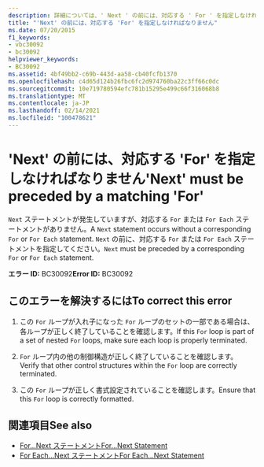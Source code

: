 ```yaml
---
description: 詳細については、' Next ' の前には、対応する ' For ' を指定しなければなりません
title: "'Next' の前には、対応する 'For' を指定しなければなりません"
ms.date: 07/20/2015
f1_keywords:
- vbc30092
- bc30092
helpviewer_keywords:
- BC30092
ms.assetid: 4bf49bb2-c69b-443d-aa58-cb40fcfb1370
ms.openlocfilehash: c4d65d124b26fbc6fc2d974760ba22c3ff66c0dc
ms.sourcegitcommit: 10e719780594efc781b15295e499c66f316068b8
ms.translationtype: MT
ms.contentlocale: ja-JP
ms.lasthandoff: 02/14/2021
ms.locfileid: "100478621"
---
```

# <a name="next-must-be-preceded-by-a-matching-for"></a><span data-ttu-id="7cd0f-103">'Next' の前には、対応する 'For' を指定しなければなりません</span><span class="sxs-lookup"><span data-stu-id="7cd0f-103">'Next' must be preceded by a matching 'For'</span></span>

<span data-ttu-id="7cd0f-104">`Next` ステートメントが発生していますが、対応する `For` または `For Each` ステートメントがありません。</span><span class="sxs-lookup"><span data-stu-id="7cd0f-104">A `Next` statement occurs without a corresponding `For` or `For Each` statement.</span></span> <span data-ttu-id="7cd0f-105">`Next` の前に、対応する `For` または `For Each` ステートメントを指定してください。</span><span class="sxs-lookup"><span data-stu-id="7cd0f-105">`Next` must be preceded by a corresponding `For` or `For Each` statement.</span></span>  
  
 <span data-ttu-id="7cd0f-106">**エラー ID:** BC30092</span><span class="sxs-lookup"><span data-stu-id="7cd0f-106">**Error ID:** BC30092</span></span>  
  
## <a name="to-correct-this-error"></a><span data-ttu-id="7cd0f-107">このエラーを解決するには</span><span class="sxs-lookup"><span data-stu-id="7cd0f-107">To correct this error</span></span>  
  
1. <span data-ttu-id="7cd0f-108">この `For` ループが入れ子になった `For` ループのセットの一部である場合は、各ループが正しく終了していることを確認します。</span><span class="sxs-lookup"><span data-stu-id="7cd0f-108">If this `For` loop is part of a set of nested `For` loops, make sure each loop is properly terminated.</span></span>  
  
2. <span data-ttu-id="7cd0f-109">`For` ループ内の他の制御構造が正しく終了していることを確認します。</span><span class="sxs-lookup"><span data-stu-id="7cd0f-109">Verify that other control structures within the `For` loop are correctly terminated.</span></span>  
  
3. <span data-ttu-id="7cd0f-110">この `For` ループが正しく書式設定されていることを確認します。</span><span class="sxs-lookup"><span data-stu-id="7cd0f-110">Ensure that this `For` loop is correctly formatted.</span></span>  
  
## <a name="see-also"></a><span data-ttu-id="7cd0f-111">関連項目</span><span class="sxs-lookup"><span data-stu-id="7cd0f-111">See also</span></span>

- [<span data-ttu-id="7cd0f-112">For...Next ステートメント</span><span class="sxs-lookup"><span data-stu-id="7cd0f-112">For...Next Statement</span></span>](../language-reference/statements/for-next-statement.md)
- [<span data-ttu-id="7cd0f-113">For Each...Next ステートメント</span><span class="sxs-lookup"><span data-stu-id="7cd0f-113">For Each...Next Statement</span></span>](../language-reference/statements/for-each-next-statement.md)
